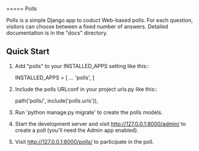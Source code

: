 =====
Polls

Polls is a simple Django app to coduct Web-based polls.
For each question, visitors can choose between a fixed number
of answers.
Detailed documentation is in the "docs" directory.

Quick Start
-----------

1. Add "polls" to your INSTALLED_APPS setting like this::

    INSTALLED_APPS = [
        ...
        'polls',
    ]

2. Include the polls URLconf in your project urls.py like this::

    path('polls/', include('polls.urls')),

3. Run 'python manage.py migrate' to create the polls models.

4. Start the development server and visit http://127.0.0.1:8000/admin/ to create a poll (you'll need the Admin app enabled).

5. Visit http://127.0.0.1:8000/polls/ to participate in the poll.
